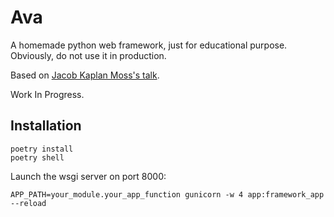 # Ava

A homemade python web framework, just for educational purpose. Obviously, do not use it in production.

Based on [Jacob Kaplan Moss's talk](https://www.youtube.com/watch?v=7kwnjoAJ2HQ).

Work In Progress.

## Installation

```
poetry install
poetry shell
```

Launch the wsgi server on port 8000:

```
APP_PATH=your_module.your_app_function gunicorn -w 4 app:framework_app --reload
```
